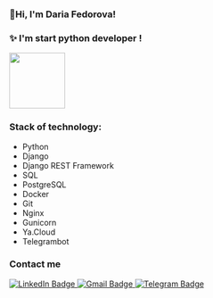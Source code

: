 ### 👋Hi, I'm Daria Fedorova!
### ✨ I'm start python developer !
<img src="https://media3.giphy.com/media/320DfGXqFd5stx7yWS/200w.webp?cid=ecf05e475p7fcn4mhzukou2luydge6azbj78k7qjtqpv6g13&ep=v1_gifs_search&rid=200w.webp&ct=g" width="100"/>

### Stack of technology:
* Python 
* Django
* Django REST Framework
* SQL
* PostgreSQL
* Docker
* Git
* Nginx
* Gunicorn
* Ya.Cloud
* Telegrambot

### Contact me
<div id="badges">
  <a href="https://linkedin.com/in/dnfedorova">
    <img src="https://img.shields.io/badge/LinkedIn-blue?style=for-the-badge&logo=linkedin&logoColor=white" alt="LinkedIn Badge"/>
  </a>
  <a href="mailto:dnfedorova@gmail.com">
    <img src="https://img.shields.io/badge/Gmail-lightblue?style=for-the-badge&logo=gmail&logoColor=red" alt="Gmail Badge"/>
  </a>
  <a href="https://t.me.dnfedorova">
    <img src="https://img.shields.io/badge/Telegram-blue?style=for-the-badge&logo=telegram&logoColor=white" alt="Telegram Badge"/>
  </a>
</div>
<img src="https://komarev.com/ghpvc/?username=FedorovaDasha&style=flat-square&color=blue" alt=""/>
